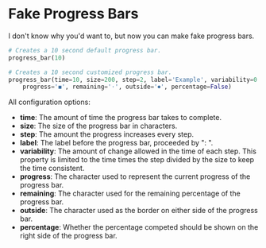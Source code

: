 # Fake Progress Bars

I don't know why you'd want to, but now you can make fake progress bars.

```python
# Creates a 10 second default progress bar.
progress_bar(10)

# Creates a 10 second customized progress bar.
progress_bar(time=10, size=200, step=2, label='Example', variability=0.1,
    progress='◼️', remaining='·', outside='⏺', percentage=False)
```

All configuration options:

-   **time**: The amount of time the progress bar takes to complete.
-   **size**: The size of the progress bar in characters.
-   **step**: The amount the progress increases every step.
-   **label**: The label before the progress bar, proceeded by ": ".
-   **variability**: The amount of change allowed in the time of each step. This property is limited to the time times the step divided by the size to keep the time consistent.
-   **progress**: The character used to represent the current progress of the progress bar.
-   **remaining**: The character used for the remaining percentage of the progress bar.
-   **outside**: The character used as the border on either side of the progress bar.
-   **percentage**: Whether the percentage competed should be shown on the right side of the progress bar.
